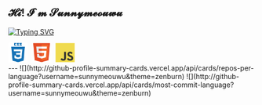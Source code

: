 𝓗𝓲! 𝓘`𝓶 𝓢𝓾𝓷𝓷𝔂𝓶𝓮𝓸𝓾𝔀𝓾
---
<a href="https://git.io/typing-svg"><img src="https://readme-typing-svg.herokuapp.com?font=Fira+Code&pause=1000&color=EBCDF7&random=false&width=435&lines=Languages+and+tools%3A" alt="Typing SVG" /></a>
<div>
  <img src="https://github.com/devicons/devicon/blob/master/icons/css3/css3-plain-wordmark.svg"  title="CSS3" alt="CSS" width="40" height="40"/>&nbsp;
  <img src="https://github.com/devicons/devicon/blob/master/icons/html5/html5-original.svg" title="HTML5" alt="HTML" width="40" height="40"/>&nbsp;
  <img src="https://github.com/devicons/devicon/blob/master/icons/javascript/javascript-original.svg" title="JavaScript" alt="JavaScript" width="40" height="40"/>&nbsp;
</div>
---
<a>![](http://github-profile-summary-cards.vercel.app/api/cards/repos-per-language?username=sunnymeouwu&theme=zenburn)
![](http://github-profile-summary-cards.vercel.app/api/cards/most-commit-language?username=sunnymeouwu&theme=zenburn)</a>
